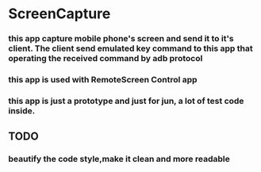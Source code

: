 # ScreenCapture
### this app capture mobile phone's screen and send it to it's client. The client send emulated key command to this app that operating the received command by adb protocol
### this app is used with RemoteScreen Control app
### this app is just a prototype and just for jun, a lot of test code inside.

## TODO
### beautify the code style,make it clean and more readable